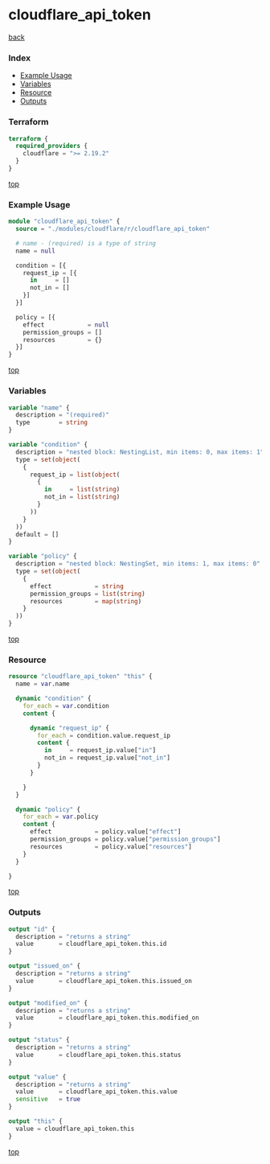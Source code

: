 # cloudflare_api_token

[back](../cloudflare.md)

### Index

- [Example Usage](#example-usage)
- [Variables](#variables)
- [Resource](#resource)
- [Outputs](#outputs)

### Terraform

```terraform
terraform {
  required_providers {
    cloudflare = ">= 2.19.2"
  }
}
```

[top](#index)

### Example Usage

```terraform
module "cloudflare_api_token" {
  source = "./modules/cloudflare/r/cloudflare_api_token"

  # name - (required) is a type of string
  name = null

  condition = [{
    request_ip = [{
      in     = []
      not_in = []
    }]
  }]

  policy = [{
    effect            = null
    permission_groups = []
    resources         = {}
  }]
}
```

[top](#index)

### Variables

```terraform
variable "name" {
  description = "(required)"
  type        = string
}

variable "condition" {
  description = "nested block: NestingList, min items: 0, max items: 1"
  type = set(object(
    {
      request_ip = list(object(
        {
          in     = list(string)
          not_in = list(string)
        }
      ))
    }
  ))
  default = []
}

variable "policy" {
  description = "nested block: NestingSet, min items: 1, max items: 0"
  type = set(object(
    {
      effect            = string
      permission_groups = list(string)
      resources         = map(string)
    }
  ))
}
```

[top](#index)

### Resource

```terraform
resource "cloudflare_api_token" "this" {
  name = var.name

  dynamic "condition" {
    for_each = var.condition
    content {

      dynamic "request_ip" {
        for_each = condition.value.request_ip
        content {
          in     = request_ip.value["in"]
          not_in = request_ip.value["not_in"]
        }
      }

    }
  }

  dynamic "policy" {
    for_each = var.policy
    content {
      effect            = policy.value["effect"]
      permission_groups = policy.value["permission_groups"]
      resources         = policy.value["resources"]
    }
  }

}
```

[top](#index)

### Outputs

```terraform
output "id" {
  description = "returns a string"
  value       = cloudflare_api_token.this.id
}

output "issued_on" {
  description = "returns a string"
  value       = cloudflare_api_token.this.issued_on
}

output "modified_on" {
  description = "returns a string"
  value       = cloudflare_api_token.this.modified_on
}

output "status" {
  description = "returns a string"
  value       = cloudflare_api_token.this.status
}

output "value" {
  description = "returns a string"
  value       = cloudflare_api_token.this.value
  sensitive   = true
}

output "this" {
  value = cloudflare_api_token.this
}
```

[top](#index)